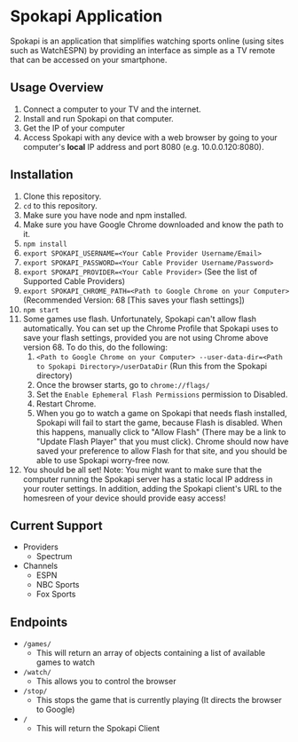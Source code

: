 # Spokapi Application

Spokapi is an application that simplifies watching sports online (using sites such as WatchESPN) by providing an interface as simple as a TV remote that can be accessed on your smartphone.

## Usage Overview
1. Connect a computer to your TV and the internet.
2. Install and run Spokapi on that computer.
3. Get the IP of your computer
4. Access Spokapi with any device with a web browser by going to your computer's **local** IP address and port 8080 (e.g. 10.0.0.120:8080).

## Installation
1. Clone this repository.
2. `cd` to this repository.
3. Make sure you have node and npm installed.
4. Make sure you have Google Chrome downloaded and know the path to it.
5. `npm install`
7. `export SPOKAPI_USERNAME=<Your Cable Provider Username/Email>`
8. `export SPOKAPI_PASSWORD=<Your Cable Provider Username/Password>`
9. `export SPOKAPI_PROVIDER=<Your Cable Provider>` (See the list of Supported Cable Providers)
11. `export SPOKAPI_CHROME_PATH=<Path to Google Chrome on your Computer>` (Recommended Version: 68 [This saves your flash settings])
12. `npm start`
13. Some games use flash. Unfortunately, Spokapi can't allow flash automatically. You can set up the Chrome Profile that Spokapi uses to save your flash settings, provided you are not using Chrome above version 68. To do this, do the following:
    1. `<Path to Google Chrome on your Computer> --user-data-dir=<Path to Spokapi Directory>/userDataDir` (Run this from the Spokapi directory)
    2. Once the browser starts, go to `chrome://flags/`
    3. Set the `Enable Ephemeral Flash Permissions` permission to Disabled.
    4. Restart Chrome.
    5. When you go to watch a game on Spokapi that needs flash installed, Spokapi will fail to start the game, because Flash is disabled. When this happens, manually click to "Allow Flash" (There may be a link to "Update Flash Player" that you must click). Chrome should now have saved your preference to allow Flash for that site, and you should be able to use Spokapi worry-free now.
14. You should be all set! Note: You might want to make sure that the computer running the Spokapi server has a static local IP address in your router settings. In addition, adding the Spokapi client's URL to the homesreen of your device should provide easy access!

## Current Support
- Providers
    - Spectrum
- Channels
    - ESPN
    - NBC Sports
    - Fox Sports

## Endpoints
- `/games/`
    - This will return an array of objects containing a list of available games to watch
- `/watch/`
    - This allows you to control the browser
- `/stop/`
    - This stops the game that is currently playing (It directs the browser to Google)
- `/`
    - This will return the Spokapi Client
